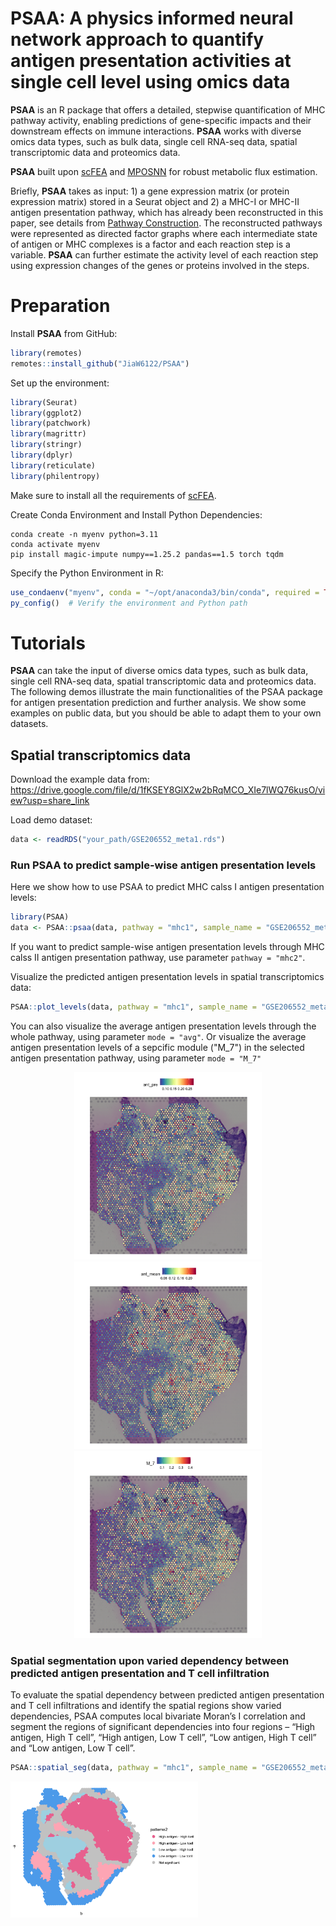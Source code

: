 # PSAA: A physics informed neural network approach to quantify antigen presentation activities at single cell level using omics data
**PSAA** is an R package that offers a detailed, stepwise quantification of MHC pathway activity, enabling predictions of gene-specific impacts and their downstream effects on immune interactions. **PSAA** works with diverse omics data types, such as bulk data, single cell RNA-seq data, spatial transcriptomic data and proteomics data.

**PSAA** built upon [scFEA](https://github.com/changwn/scFEA) and [MPOSNN](https://github.com/ptdang1001/MPOSNN) for robust metabolic flux estimation.

Briefly, **PSAA** takes as input: 1) a gene expression matrix (or protein expression matrix) stored in a Seurat object and 2) a MHC-I or MHC-II antigen presentation pathway, which has already been reconstructed in this paper, see details from [Pathway Construction](https://github.com/JiaW6122/PSAA/blob/main/supplementary%20files/Pathway_Construction.md). The reconstructed pathways were represented as directed factor graphs where each intermediate state of antigen or MHC complexes is a factor and each reaction step is a variable. **PSAA** can further estimate the activity level of each reaction step using expression changes of the genes or proteins involved in the steps.

# Preparation
Install **PSAA** from GitHub:
```R
library(remotes)
remotes::install_github("JiaW6122/PSAA")
```
Set up the environment:
```R
library(Seurat)
library(ggplot2)
library(patchwork)
library(magrittr)
library(stringr)
library(dplyr)
library(reticulate)
library(philentropy)
```

Make sure to install all the requirements of [scFEA](https://github.com/changwn/scFEA). 

Create Conda Environment and Install Python Dependencies:
```
conda create -n myenv python=3.11
conda activate myenv
pip install magic-impute numpy==1.25.2 pandas==1.5 torch tqdm
```
Specify the Python Environment in R:
```R
use_condaenv("myenv", conda = "~/opt/anaconda3/bin/conda", required = TRUE)
py_config()  # Verify the environment and Python path
```

# Tutorials 

**PSAA** can take the input of diverse omics data types, such as bulk data, single cell RNA-seq data, spatial transcriptomic data and proteomics data. The following demos illustrate the main functionalities of the PSAA package for antigen presentation prediction and further analysis. We show some examples on public data, but you should be able to adapt them to your own datasets.

## Spatial transcriptomics data


Download the example data from: https://drive.google.com/file/d/1fKSEY8GlX2w2bRqMCO_XIe7lWQ76kusO/view?usp=share_link

Load demo dataset:
```R
data <- readRDS("your_path/GSE206552_meta1.rds")
```

### Run PSAA to predict sample-wise antigen presentation levels 

Here we show how to use PSAA to predict MHC calss I antigen presentation levels:
```R
library(PSAA)
data <- PSAA::psaa(data, pathway = "mhc1", sample_name = "GSE206552_meta1")
```
If you want to predict sample-wise antigen presentation levels through MHC calss II antigen presentation pathway, use parameter `pathway = "mhc2"`.



Visualize the predicted antigen presentation levels in spatial transcriptomics data:
```R
PSAA::plot_levels(data, pathway = "mhc1", sample_name = "GSE206552_meta1", mode = "pre")
```

You can also visualize the average antigen presentation levels through the whole pathway, using parameter `mode = "avg"`. Or visualize the average antigen presentation levels of a sepcific module ("M_7") in the selected antigen presentation pathway, using parameter `mode = "M_7"`

<p align="center">
  <img src="figures/ant_pre.png" alt="Example Figure 1" width="300"/>
  <img src="figures/ant_mean.png" alt="Example Figure 2" width="300"/>
  <img src="figures/M_7.png" alt="Example Figure 3" width="300"/>
</p>

### Spatial segmentation upon varied dependency between predicted antigen presentation and T cell infiltration

To evaluate the spatial dependency between predicted antigen presentation and T cell infiltrations and identify the spatial regions show varied dependencies, PSAA computes local bivariate Moran’s I correlation and segment the regions of significant dependencies into four regions – “High antigen, High T cell”, “High antigen, Low T cell”, “Low antigen, High T cell” and “Low antigen, Low T cell”. 

```R
PSAA::spatial_seg(data, pathway = "mhc1", sample_name = "GSE206552_meta1")
```
<img src="figures/spatial_seg.png" alt="Example Figure 4" width="300"/>
